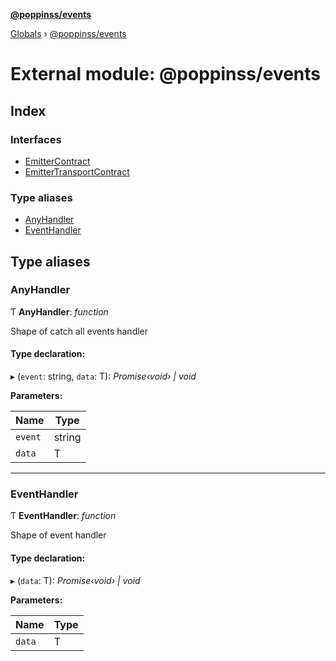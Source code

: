 **[@poppinss/events](../README.md)**

[Globals](../README.md) › [@poppinss/events](_poppinss_events.md)

# External module: @poppinss/events

## Index

### Interfaces

* [EmitterContract](../interfaces/_poppinss_events.emittercontract.md)
* [EmitterTransportContract](../interfaces/_poppinss_events.emittertransportcontract.md)

### Type aliases

* [AnyHandler](_poppinss_events.md#anyhandler)
* [EventHandler](_poppinss_events.md#eventhandler)

## Type aliases

###  AnyHandler

Ƭ **AnyHandler**: *function*

Shape of catch all events handler

#### Type declaration:

▸ (`event`: string, `data`: T): *Promise‹void› | void*

**Parameters:**

Name | Type |
------ | ------ |
`event` | string |
`data` | T |

___

###  EventHandler

Ƭ **EventHandler**: *function*

Shape of event handler

#### Type declaration:

▸ (`data`: T): *Promise‹void› | void*

**Parameters:**

Name | Type |
------ | ------ |
`data` | T |